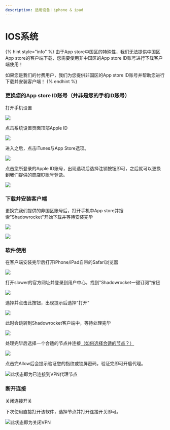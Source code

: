 ```yaml
---
description: 适用设备：iphone & ipad
---
```


# IOS系统

{% hint style="info" %}
由于App store中国区的特殊性，我们无法提供中国区App store的客户端下载，您需要使用非中国区的App store ID账号进行下载客户端使用！

如果您是我们的付费用户，我们为您提供非国区的App store ID账号并帮助您进行下载并安装客户端！
{% endhint %}

### 更换您的App store ID账号（并非是您的手机ID账号）

打开手机设置

![](../.gitbook/assets/80cb39dbb6fd52662d0dddc2a018972bd50736c6.png)

点击系统设置页面顶部Apple ID

![](../.gitbook/assets/cb8065380cd791231cbc75a2a6345982b3b7808c.png)

进入之后，点击iTunes与App Store选项。

![](../.gitbook/assets/908fa0ec08fa513d74ea8d08366d55fbb3fbd9a0.png)

点击您所登录的Apple ID账号，出现选项后选择注销按钮即可，之后就可以更换到我们提供的商店ID账号登录。

![](../.gitbook/assets/94cad1c8a786c917a47bb2efc23d70cf3ac757e8.png)

### 下载并安装客户端

更换完我们提供的非国区账号后，打开手机中App store并搜索"Shadowrocket"开始下载并等待安装完毕

![](../.gitbook/assets/snipaste_2019-07-25_00-00-59.png)

![](../.gitbook/assets/snipaste_2019-07-25_00-04-11.png)

### 软件使用

在客户端安装完毕后打开iPhone/iPad自带的Safari浏览器

![](../.gitbook/assets/snipaste_2019-07-25_00-10-09.png)

打开slower的官方网址并登录到用户中心，找到"Shadowrocket一键订阅"按钮

![](../.gitbook/assets/snipaste_2019-07-25_00-11-08.png)

选择并点击此按钮，出现提示后选择"打开"

![](../.gitbook/assets/snipaste_2019-07-25_00-11-46.png)

此时会跳转到Shadowrocket客户端中，等待处理完毕

![](../.gitbook/assets/wei-xin-tu-pian-20190725001201.jpg)

处理完毕后选择一个合适的节点并连接[（如何选择合适的节点？）](../wang-zhan-shi-yong/jie-dian-tui-jian.md)

![](https://slower.coding.net/p/slower/git/raw/master/5cf13ed64656825240.png)

点击完Allow后会提示验证您的指纹或锁屏密码，验证完即可开启代理。

![&#x6B64;&#x72B6;&#x6001;&#x5373;&#x4E3A;&#x5DF2;&#x8FDE;&#x63A5;&#x5230;VPN&#x4EE3;&#x7406;&#x8282;&#x70B9;](../.gitbook/assets/5cf13f036433285824.png)

### **断开连接**

关闭连接开关

下次使用直接打开该软件，选择节点并打开连接开关即可。

![&#x6B64;&#x72B6;&#x6001;&#x5373;&#x4E3A;&#x5173;&#x95ED;VPN](../.gitbook/assets/5cf13f3f64af477024.png)



